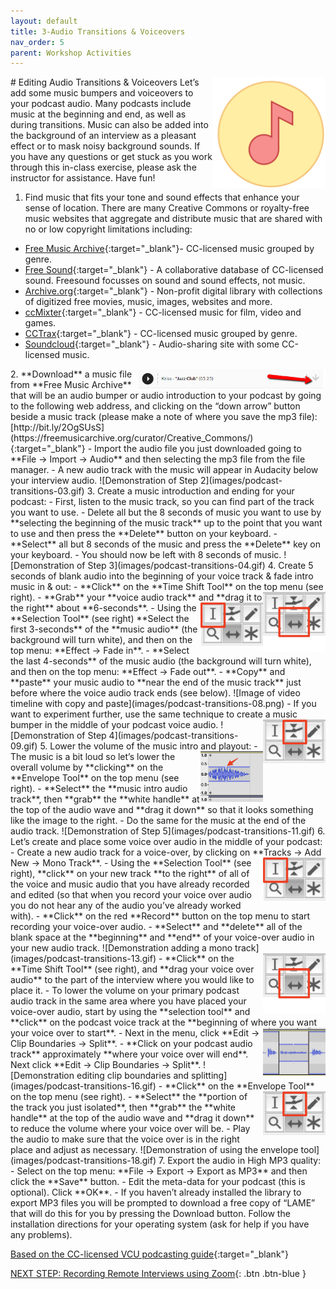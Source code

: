 ```yaml
---
layout: default
title: 3-Audio Transitions & Voiceovers
nav_order: 5
parent: Workshop Activities
---
```

<img src="images/podcast-transitions-01.png" style="float:right;width:180px;" alt="podcasting icon"> 
# Editing Audio Transitions & Voiceovers
Let’s add some music bumpers and voiceovers to your podcast audio. Many podcasts include music at the beginning and end, as well as during transitions. Music can also be added into the background of an interview as a pleasant effect or to mask noisy background sounds. If you have any questions or get stuck as you work through this in-class exercise, please ask the instructor for assistance.  Have fun!

1. Find music that fits your tone and sound effects that enhance your sense of location. There are many Creative Commons or royalty-free music websites that aggregate and distribute music that are shared with no or low copyright limitations including:
- [Free Music Archive](https://freemusicarchive.org/curator/Creative_Commons/){:target="_blank"}- CC-licensed music grouped by genre.
- [Free Sound](https://freesound.org/browse/){:target="_blank"} - A collaborative database of CC-licensed sound. Freesound focusses on sound and sound effects, not music. 
- [Archive.org](https://archive.org/details/opensource_audio){:target="_blank"} - Non-profit digital library with collections of digitized free movies, music, images, websites and more.
- [ccMixter](http://ccmixter.org/find-music){:target="_blank"} - CC-licensed music for film, video and games.
- [CCTrax](https://cctrax.com/){:target="_blank"} - CC-licensed music grouped by genre. 
- [Soundcloud](https://soundcloud.com/wearecc){:target="_blank"} - Audio-sharing site with some CC-licensed music.
<img src="images/podcast-transitions-02.png" style="float:right;width:300px;" alt="download icon"> 
2. **Download** a music file from **Free Music Archive** that will be an audio bumper or audio introduction to your podcast by going to the following web address, and clicking on the “down arrow” button beside a music track (please make a note of where you save the mp3 file): [http://bit.ly/2OgSUsS](https://freemusicarchive.org/curator/Creative_Commons/){:target="_blank"} 
- Import the audio file you just downloaded going to **File -> Import -> Audio** and then selecting the mp3 file from the file manager. 
- A new audio track with the music will appear in Audacity below your interview audio.
![Demonstration  of Step 2](images/podcast-transitions-03.gif)
3. Create a music introduction and ending for your podcast: 
- First, listen to the music track, so you can find part of the track you want to use. 
- Delete all but the 8 seconds of music you want to use by **selecting the beginning of the music track** up to the point that you want to use and then press the **Delete** button on your keyboard. 
- **Select** all but 8 seconds of the music and press the **Delete** key on your keyboard. 
- You should now be left with 8 seconds of music.
![Demonstration  of Step 3](images/podcast-transitions-04.gif)
4. Create 5 seconds of blank audio into the beginning of your voice track & fade intro music in & out:
- **Click** on the **Time Shift Tool** on the top menu (see right). <img src="images/podcast-transitions-05.png" style="float:right;width:100px;" alt="time shift tool"> 
- **Grab** your **voice audio track** and **drag it to the right** about **6-seconds**. 
<img src="images/podcast-transitions-06.png" style="float:right;width:100px;" alt="selection tool"> 
- Using the **Selection Tool** (see right) **Select the first 3-seconds** of the **music audio** (the background will turn white), and then on the top menu: **Effect -> Fade in**.
- **Select the last 4-seconds** of the music audio (the background will turn white), and then on the top menu: **Effect -> Fade out**.
- **Copy** and **paste** your music audio to **near the end of the music track** just before where the voice audio track ends (see below).
![Image of video timeline with copy and paste](images/podcast-transitions-08.png)
- If you want to experiment further, use the same technique to create a music bumper in the middle of your podcast voice audio.<img src="images/podcast-transitions-07.png" style="float:right;width:100px;" alt="music bumper tool"> 
![Demonstration  of Step 4](images/podcast-transitions-09.gif)
5. Lower the volume of the music intro and playout: <img src="images/podcast-transitions-10.png" style="float:right;width:100px;" alt="white handles"> 
- The music is a bit loud so let’s lower the overall volume by **clicking** on the **Envelope Tool** on the top menu (see right).
- **Select** the **music intro audio track**, then **grab** the **white handle** at the top of the audio wave and **drag it down** so that it looks something like the image to the right.
- Do the same for the music at the end of the audio track.
![Demonstration  of Step 5](images/podcast-transitions-11.gif)
6. Let’s create and place some voice over audio in the middle of your podcast:
- Create a new audio track for a voice-over, by clicking on **Tracks -> Add New -> Mono Track**.  <img src="images/podcast-transitions-12.png" style="float:right;width:100px;" alt="selection tool"> 
- Using the **Selection Tool** (see right), **click** on your new track **to the right** of all of the voice and music audio that you have already recorded and edited (so that when you record your voice over audio you do not hear any of the audio you’ve already worked with).
- **Click** on the red **Record** button on the top menu to start recording your voice-over audio.
- **Select** and **delete** all of the blank space at the **beginning** and **end** of your voice-over audio in your new audio track.
![Demonstration adding a mono track](images/podcast-transitions-13.gif)
- <img src="images/podcast-transitions-14.png" style="float:right;width:100px;" alt="time shift tool"> **Click** on the **Time Shift Tool** (see right), and **drag your voice over audio** to the part of the interview where you would like to place it.
- To lower the volume on your primary podcast audio track in the same area where you have placed your voice-over audio, start by using the **selection tool** and **click** on the podcast voice track at the **beginning of where you want your voice over to start**.<img src="images/podcast-transitions-15.png" style="float:right;width:100px;" alt="volume voice track and boundaries"> 
- Next in the menu, click **Edit -> Clip Boundaries -> Split**.
- **Click on your podcast audio track** approximately **where your voice over will end**. Next click **Edit -> Clip Boundaries -> Split**.
![Demonstration editing clip boundaries and splitting](images/podcast-transitions-16.gif)
- **Click** on the **Envelope Tool** on the top menu (see right). <img src="images/podcast-transitions-17.png" style="float:right;width:100px;" alt="envelope tool"> 
- **Select** the **portion of the track you just isolated**, then **grab** the **white handle** at the top of the audio wave and **drag it down** to reduce the volume where your voice over will be.
- Play the audio to make sure that the voice over is in the right place and adjust as necessary.
![Demonstration of using the envelope tool](images/podcast-transitions-18.gif)
7. Export the audio in High MP3 quality:
- Select on the top menu: **File -> Export -> Export as MP3** and then click the **Save** button.
- Edit the meta-data for your podcast (this is optional). Click **OK**.
- If you haven’t already installed the library to export MP3 files you will be prompted to download a free copy of “LAME” that will do this for you by pressing the Download button. Follow the installation directions for your operating system (ask for help if you have any problems).

[Based on the CC-licensed VCU podcasting guide](https://guides.library.vcu.edu/podcast/editing){:target="_blank"}

[NEXT STEP: Recording Remote Interviews using Zoom](recording-remote-interviews.html){: .btn .btn-blue }
